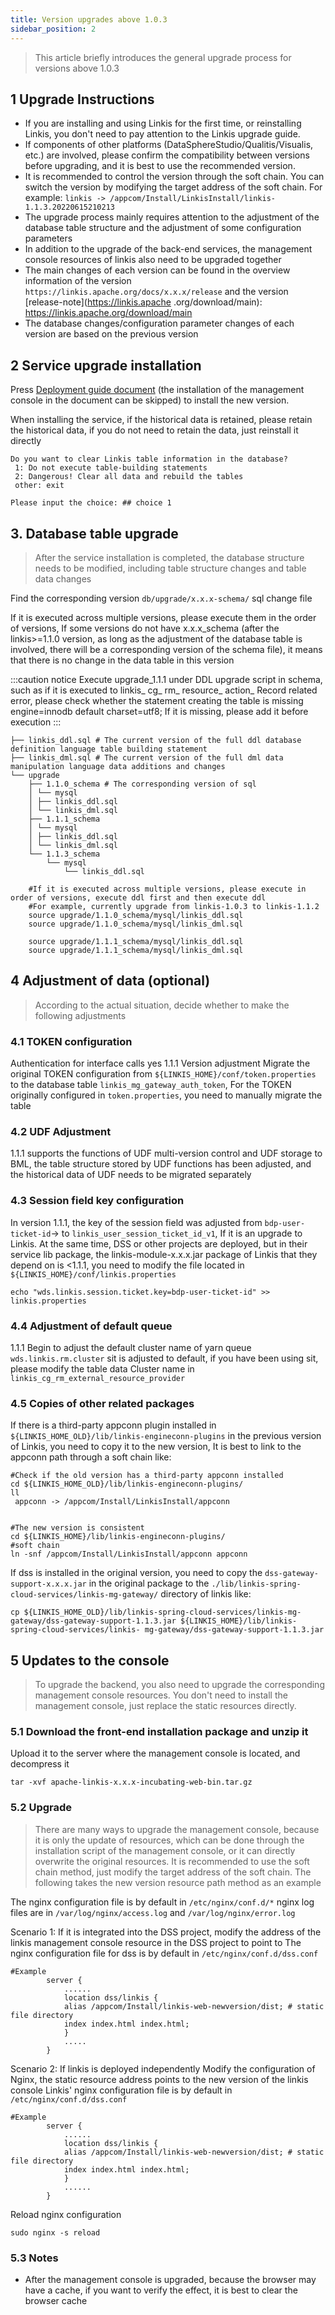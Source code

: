 ```yaml
---
title: Version upgrades above 1.0.3
sidebar_position: 2
---
```


> This article briefly introduces the general upgrade process for versions above 1.0.3


## 1 Upgrade Instructions

- If you are installing and using Linkis for the first time, or reinstalling Linkis, you don't need to pay attention to the Linkis upgrade guide.
- If components of other platforms (DataSphereStudio/Qualitis/Visualis, etc.) are involved, please confirm the compatibility between versions before upgrading, and it is best to use the recommended version.
- It is recommended to control the version through the soft chain. You can switch the version by modifying the target address of the soft chain. For example: `linkis -> /appcom/Install/LinkisInstall/linkis-1.1.3.20220615210213`
- The upgrade process mainly requires attention to the adjustment of the database table structure and the adjustment of some configuration parameters
- In addition to the upgrade of the back-end services, the management console resources of linkis also need to be upgraded together
- The main changes of each version can be found in the overview information of the version `https://linkis.apache.org/docs/x.x.x/release` and the version [release-note](https://linkis.apache .org/download/main): https://linkis.apache.org/download/main
- The database changes/configuration parameter changes of each version are based on the previous version

## 2 Service upgrade installation

Press [Deployment guide document](../deployment/quick-deploy) (the installation of the management console in the document can be skipped) to install the new version.

When installing the service, if the historical data is retained, please retain the historical data, if you do not need to retain the data, just reinstall it directly
```shell script
Do you want to clear Linkis table information in the database?
 1: Do not execute table-building statements
 2: Dangerous! Clear all data and rebuild the tables
 other: exit

Please input the choice: ## choice 1
````

## 3. Database table upgrade
>After the service installation is completed, the database structure needs to be modified, including table structure changes and table data changes


Find the corresponding version `db/upgrade/x.x.x-schema/` sql change file

If it is executed across multiple versions, please execute them in the order of versions,
If some versions do not have x.x.x_schema (after the linkis>=1.1.0 version, as long as the adjustment of the database table is involved, there will be a corresponding version of the schema file), it means that there is no change in the data table in this version

:::caution notice
Execute upgrade_1.1.1 under  DDL upgrade script in schema, such as if it is executed to linkis_ cg_ rm_ resource_ action_ Record related error, please check whether the statement creating the table is missing engine=innodb default charset=utf8; If it is missing, please add it before execution
:::

```shell script
├── linkis_ddl.sql # The current version of the full ddl database definition language table building statement
├── linkis_dml.sql # The current version of the full dml data manipulation language data additions and changes
└── upgrade
    ├── 1.1.0_schema # The corresponding version of sql
    │ └── mysql
    │ ├── linkis_ddl.sql
    │ └── linkis_dml.sql
    ├── 1.1.1_schema
    │ └── mysql
    │ ├── linkis_ddl.sql
    │ └── linkis_dml.sql
    └── 1.1.3_schema
        └── mysql
            └── linkis_ddl.sql
````

```mysql-sql
    #If it is executed across multiple versions, please execute in order of versions, execute ddl first and then execute ddl
    #For example, currently upgrade from linkis-1.0.3 to linkis-1.1.2
    source upgrade/1.1.0_schema/mysql/linkis_ddl.sql
    source upgrade/1.1.0_schema/mysql/linkis_dml.sql

    source upgrade/1.1.1_schema/mysql/linkis_ddl.sql
    source upgrade/1.1.1_schema/mysql/linkis_dml.sql

````
## 4 Adjustment of data (optional)
>According to the actual situation, decide whether to make the following adjustments

### 4.1 TOKEN configuration
Authentication for interface calls yes
1.1.1 Version adjustment Migrate the original TOKEN configuration from `${LINKIS_HOME}/conf/token.properties` to the database table `linkis_mg_gateway_auth_token`,
For the TOKEN originally configured in `token.properties`, you need to manually migrate the table
### 4.2 UDF Adjustment
1.1.1 supports the functions of UDF multi-version control and UDF storage to BML, the table structure stored by UDF functions has been adjusted, and the historical data of UDF needs to be migrated separately

### 4.3 Session field key configuration

In version 1.1.1, the key of the session field was adjusted from `bdp-user-ticket-id`-> to `linkis_user_session_ticket_id_v1`,
If it is an upgrade to Linkis. At the same time, DSS or other projects are deployed, but in their service lib package, the linkis-module-x.x.x.jar package of Linkis that they depend on is <1.1.1, you need to modify the file located in `${LINKIS_HOME}/conf/linkis.properties`
```shell
echo "wds.linkis.session.ticket.key=bdp-user-ticket-id" >> linkis.properties
````
### 4.4 Adjustment of default queue
1.1.1 Begin to adjust the default cluster name of yarn queue `wds.linkis.rm.cluster` sit is adjusted to default, if you have been using sit, please modify the table data
Cluster name in `linkis_cg_rm_external_resource_provider`

### 4.5 Copies of other related packages

If there is a third-party appconn plugin installed in `${LINKIS_HOME_OLD}/lib/linkis-engineconn-plugins` in the previous version of Linkis, you need to copy it to the new version,
It is best to link to the appconn path through a soft chain
like:
````
#Check if the old version has a third-party appconn installed
cd ${LINKIS_HOME_OLD}/lib/linkis-engineconn-plugins/
ll
 appconn -> /appcom/Install/LinkisInstall/appconn


#The new version is consistent
cd ${LINKIS_HOME}/lib/linkis-engineconn-plugins/
#soft chain
ln -snf /appcom/Install/LinkisInstall/appconn appconn
````


If dss is installed in the original version, you need to copy the `dss-gateway-support-x.x.x.jar` in the original package to the `./lib/linkis-spring-cloud-services/linkis-mg-gateway/` directory of linkis
like:
```shell script
cp ${LINKIS_HOME_OLD}/lib/linkis-spring-cloud-services/linkis-mg-gateway/dss-gateway-support-1.1.3.jar ${LINKIS_HOME}/lib/linkis-spring-cloud-services/linkis- mg-gateway/dss-gateway-support-1.1.3.jar

````

## 5 Updates to the console

> To upgrade the backend, you also need to upgrade the corresponding management console resources. You don't need to install the management console, just replace the static resources directly.

### 5.1 Download the front-end installation package and unzip it
Upload it to the server where the management console is located, and decompress it
```shell script
tar -xvf apache-linkis-x.x.x-incubating-web-bin.tar.gz
````


### 5.2 Upgrade
>There are many ways to upgrade the management console, because it is only the update of resources, which can be done through the installation script of the management console, or it can directly overwrite the original resources.
>It is recommended to use the soft chain method, just modify the target address of the soft chain. The following takes the new version resource path method as an example

The nginx configuration file is by default in `/etc/nginx/conf.d/*`
nginx log files are in `/var/log/nginx/access.log` and `/var/log/nginx/error.log`

Scenario 1: If it is integrated into the DSS project, modify the address of the linkis management console resource in the DSS project to point to
The nginx configuration file for dss is by default in `/etc/nginx/conf.d/dss.conf`
````nginx
#Example
        server {
            ......
            location dss/linkis {
            alias /appcom/Install/linkis-web-newversion/dist; # static file directory
            index index.html index.html;
            }
            .....
        }
````

Scenario 2: If linkis is deployed independently
Modify the configuration of Nginx, the static resource address points to the new version of the linkis console
Linkis' nginx configuration file is by default in `/etc/nginx/conf.d/dss.conf`
````nginx
#Example
        server {
            ......
            location dss/linkis {
            alias /appcom/Install/linkis-web-newversion/dist; # static file directory
            index index.html index.html;
            }
            ......
        }
````

Reload nginx configuration
````
sudo nginx -s reload
````

### 5.3 Notes

- After the management console is upgraded, because the browser may have a cache, if you want to verify the effect, it is best to clear the browser cache